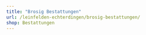```yaml
---
title: "Brosig Bestattungen"
url: /leinfelden-echterdingen/brosig-bestattungen/
shop: Bestattungen
---
```

